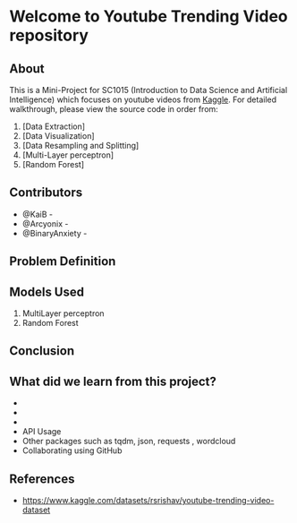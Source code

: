 # Welcome to Youtube Trending Video repository

## About

This is a Mini-Project for SC1015 (Introduction to Data Science and Artificial Intelligence) which focuses on youtube videos from [Kaggle](https://www.kaggle.com/datasets/rsrishav/youtube-trending-video-dataset). For detailed walkthrough, please view the source code in order from:

1. [Data Extraction]
2. [Data Visualization]
3. [Data Resampling and Splitting]
4. [Multi-Layer perceptron]
5. [Random Forest]
  
## Contributors

- @KaiB -
- @Arcyonix - 
- @BinaryAnxiety - 

## Problem Definition



## Models Used

1. MultiLayer perceptron
2. Random Forest

## Conclusion



## What did we learn from this project?

- 
- 
- 
- API Usage
- Other packages such as tqdm, json, requests , wordcloud
- Collaborating using GitHub


## References

- <https://www.kaggle.com/datasets/rsrishav/youtube-trending-video-dataset>

